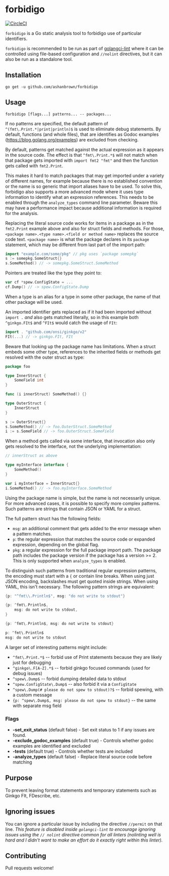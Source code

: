 # forbidigo

[![CircleCI](https://dl.circleci.com/status-badge/img/gh/ashanbrown/forbidigo/tree/master.svg?style=svg)](https://dl.circleci.com/status-badge/redirect/gh/ashanbrown/forbidigo/tree/master)

`forbidigo` is a Go static analysis tool to forbidigo use of particular identifiers.

`forbidigo` is recommended to be run as part of [golangci-lint](https://github.com/golangci/golangci-lint) where it can be controlled using file-based configuration and `//nolint` directives, but it can also be run as a standalone tool.

## Installation
```
go get -u github.com/ashanbrown/forbidigo
```

## Usage
```
forbidigo [flags...] patterns... -- packages...
```

If no patterns are specified, the default pattern of `^(fmt\.Print.*|print|println)$` is used to eliminate debug statements.  By default,
functions (and whole files), that are identifies as Godoc examples (https://blog.golang.org/examples) are excluded from 
checking.

By default, patterns get matched against the actual expression as it appears in
the source code. The effect is that `^fmt\.Print.*$` will not match when that
package gets imported with `import fmt2 "fmt"` and then the function gets
called with `fmt2.Print`.

This makes it hard to match packages that may get imported under a variety of
different names, for example because there is no established convention or the
name is so generic that import aliases have to be used. To solve this,
forbidigo also supports a more advanced mode where it uses type information to
identify what an expression references. This needs to be enabled through the
`analyze_types` command line parameter. Beware this may have a performance
impact because additional information is required for the analysis.

Replacing the literal source code works for items in a package as in the
`fmt2.Print` example above and also for struct fields and methods. For those,
`<package name>.<type name>.<field or method name>` replaces the source code
text. `<package name>` is what the package declares in its `package` statement,
which may be different from last part of the import path:
```go
import "example.com/some/pkg" // pkg uses `package somepkg`
s := somepkg.SomeStruct{}
s.SomeMethod() // -> somepkg.SomeStruct.SomeMethod
```

Pointers are treated like the type they point to:
```go
var cf *spew.ConfigState = ...
cf.Dump() // -> spew.ConfigState.Dump
```

When a type is an alias for a type in some other package, the name of that
other package will be used.

An imported identifier gets replaced as if it had been imported without `import .`
*and* also gets matched literally, so in this example both `^ginkgo.FIt$`
and `^FIt$` would catch the usage of `FIt`:
```go
import . "github.com/onsi/ginkgo/v2"
FIt(...) // -> ginkgo.FIt, FIt
```

Beware that looking up the package name has limitations. When a struct embeds
some other type, references to the inherited fields or methods get resolved
with the outer struct as type:
```go
package foo

type InnerStruct {
    SomeField int
}

func (i innerStruct) SomeMethod() {}

type OuterStruct {
    InnerStruct
}

s := OuterStruct{}
s.SomeMethod() // -> foo.OuterStruct.SomeMethod
i := s.SomeField // -> foo.OuterStruct.SomeField
```

When a method gets called via some interface, that invocation also only
gets resolved to the interface, not the underlying implementation:
```go
// innerStruct as above

type myInterface interface {
    SomeMethod()
}

var i myInterface = InnerStruct{}
i.SomeMethod() // -> foo.myInterface.SomeMethod
```

Using the package name is simple, but the name is not necessarily unique. For
more advanced cases, it is possible to specify more complex patterns. Such
patterns are strings that contain JSON or YAML for a struct.

The full pattern struct has the following fields:

* `msg`: an additional comment that gets added to the error message when a
  pattern matches.
* `p`: the regular expression that matches the source code or expanded
  expression, depending on the global flag.
* `pkg`: a regular expression for the full package import path. The package
  path includes the package version if the package has a version >= 2. This is
  only supported when `analyze_types` is enabled.

To distinguish such patterns from traditional regular expression patterns, the
encoding must start with a `{` or contain line breaks. When using just JSON
encoding, backslashes must get quoted inside strings. When using YAML, this
isn't necessary. The following pattern strings are equivalent:
```go
{p: "^fmt\\.Println$", msg: "do not write to stdout"}

{p: ^fmt\.Println$,
    msg: do not write to stdout,
}

{p: ^fmt\.Println$, msg: do not write to stdout}

p: ^fmt\.Println$
msg: do not write to stdout
```

A larger set of interesting patterns might include:

* `^fmt\.Print.*$` -- forbid use of Print statements because they are likely just for debugging
* `^ginkgo\.F[A-Z].*$` -- forbid ginkgo focused commands (used for debug issues)
* `^spew\.Dump$` -- forbid dumping detailed data to stdout
* `^spew.ConfigState\.Dump$` -- also forbid it via a `ConfigState`
* `^spew\.Dump(# please do not spew to stdout)?$` -- forbid spewing, with a custom message
* `{p: ^spew\.Dump$, msg: please do not spew to stdout}` -- the same with separate msg field

### Flags
- **-set_exit_status** (default false) - Set exit status to 1 if any issues are found.
- **-exclude_godoc_examples** (default true) - Controls whether godoc examples are identified and excluded
- **-tests** (default true) - Controls whether tests are included
- **-analyze_types** (default false) - Replace literal source code before matching

## Purpose

To prevent leaving format statements and temporary statements such as Ginkgo FIt, FDescribe, etc.

## Ignoring issues

You can ignore a particular issue by including the directive `//permit` on that line.  *This feature is disabled inside `golangci-lint` to encourage ignoring issues using the `// nolint` directive common for all linters (nolinting well is hard and I didn't want to make an effort do it exactly right within this linter).*

## Contributing

Pull requests welcome!
